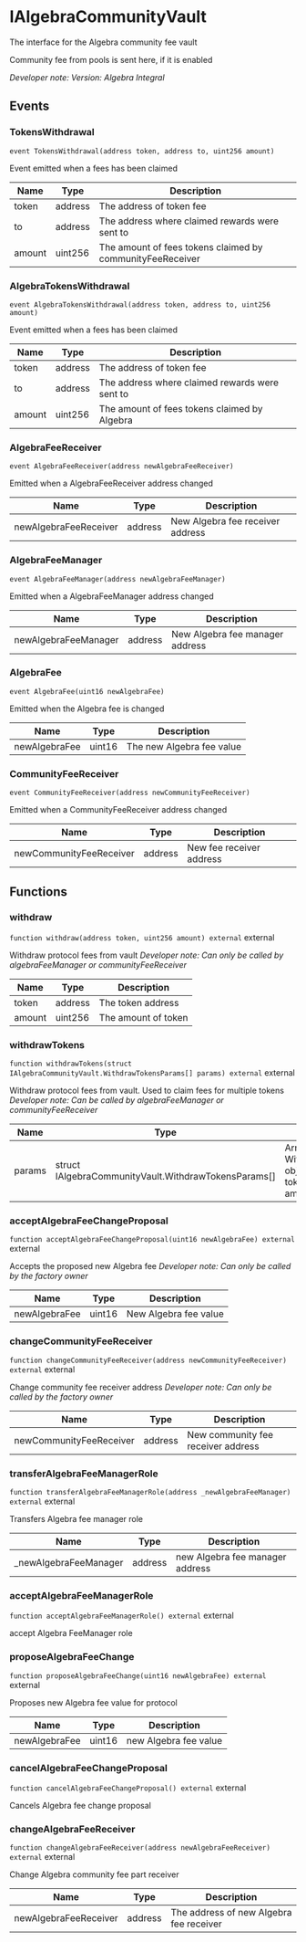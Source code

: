 

# IAlgebraCommunityVault


The interface for the Algebra community fee vault

Community fee from pools is sent here, if it is enabled

*Developer note: Version: Algebra Integral*


## Events
### TokensWithdrawal


`event TokensWithdrawal(address token, address to, uint256 amount)`  

Event emitted when a fees has been claimed



| Name | Type | Description |
| ---- | ---- | ----------- |
| token | address | The address of token fee |
| to | address | The address where claimed rewards were sent to |
| amount | uint256 | The amount of fees tokens claimed by communityFeeReceiver |


### AlgebraTokensWithdrawal


`event AlgebraTokensWithdrawal(address token, address to, uint256 amount)`  

Event emitted when a fees has been claimed



| Name | Type | Description |
| ---- | ---- | ----------- |
| token | address | The address of token fee |
| to | address | The address where claimed rewards were sent to |
| amount | uint256 | The amount of fees tokens claimed by Algebra |


### AlgebraFeeReceiver


`event AlgebraFeeReceiver(address newAlgebraFeeReceiver)`  

Emitted when a AlgebraFeeReceiver address changed



| Name | Type | Description |
| ---- | ---- | ----------- |
| newAlgebraFeeReceiver | address | New Algebra fee receiver address |


### AlgebraFeeManager


`event AlgebraFeeManager(address newAlgebraFeeManager)`  

Emitted when a AlgebraFeeManager address changed



| Name | Type | Description |
| ---- | ---- | ----------- |
| newAlgebraFeeManager | address | New Algebra fee manager address |


### AlgebraFee


`event AlgebraFee(uint16 newAlgebraFee)`  

Emitted when the Algebra fee is changed



| Name | Type | Description |
| ---- | ---- | ----------- |
| newAlgebraFee | uint16 | The new Algebra fee value |


### CommunityFeeReceiver


`event CommunityFeeReceiver(address newCommunityFeeReceiver)`  

Emitted when a CommunityFeeReceiver address changed



| Name | Type | Description |
| ---- | ---- | ----------- |
| newCommunityFeeReceiver | address | New fee receiver address |




## Functions
### withdraw


`function withdraw(address token, uint256 amount) external`  external

Withdraw protocol fees from vault
*Developer note: Can only be called by algebraFeeManager or communityFeeReceiver*



| Name | Type | Description |
| ---- | ---- | ----------- |
| token | address | The token address |
| amount | uint256 | The amount of token |


### withdrawTokens


`function withdrawTokens(struct IAlgebraCommunityVault.WithdrawTokensParams[] params) external`  external

Withdraw protocol fees from vault. Used to claim fees for multiple tokens
*Developer note: Can be called by algebraFeeManager or communityFeeReceiver*



| Name | Type | Description |
| ---- | ---- | ----------- |
| params | struct IAlgebraCommunityVault.WithdrawTokensParams[] | Array of WithdrawTokensParams objects containing token addresses and amounts to withdraw |


### acceptAlgebraFeeChangeProposal


`function acceptAlgebraFeeChangeProposal(uint16 newAlgebraFee) external`  external

Accepts the proposed new Algebra fee
*Developer note: Can only be called by the factory owner*



| Name | Type | Description |
| ---- | ---- | ----------- |
| newAlgebraFee | uint16 | New Algebra fee value |


### changeCommunityFeeReceiver


`function changeCommunityFeeReceiver(address newCommunityFeeReceiver) external`  external

Change community fee receiver address
*Developer note: Can only be called by the factory owner*



| Name | Type | Description |
| ---- | ---- | ----------- |
| newCommunityFeeReceiver | address | New community fee receiver address |


### transferAlgebraFeeManagerRole


`function transferAlgebraFeeManagerRole(address _newAlgebraFeeManager) external`  external

Transfers Algebra fee manager role



| Name | Type | Description |
| ---- | ---- | ----------- |
| _newAlgebraFeeManager | address | new Algebra fee manager address |


### acceptAlgebraFeeManagerRole


`function acceptAlgebraFeeManagerRole() external`  external

accept Algebra FeeManager role





### proposeAlgebraFeeChange


`function proposeAlgebraFeeChange(uint16 newAlgebraFee) external`  external

Proposes new Algebra fee value for protocol



| Name | Type | Description |
| ---- | ---- | ----------- |
| newAlgebraFee | uint16 | new Algebra fee value |


### cancelAlgebraFeeChangeProposal


`function cancelAlgebraFeeChangeProposal() external`  external

Cancels Algebra fee change proposal





### changeAlgebraFeeReceiver


`function changeAlgebraFeeReceiver(address newAlgebraFeeReceiver) external`  external

Change Algebra community fee part receiver



| Name | Type | Description |
| ---- | ---- | ----------- |
| newAlgebraFeeReceiver | address | The address of new Algebra fee receiver |






